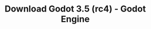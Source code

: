 ---
# Generated by /scripts/js/download_archive_generator !!! do not edit by hand !!!
title: 'Download Godot 3.5 (rc4) - Godot Engine'
type: 'download/archive'
name: '3.5'
flavor: 'rc4'
release_date: '2022-06-17T03:00:00-00:00'
release_notes: '/article/release-candidate-godot-3-5-rc-4/'
links:
  android.apk:
    name: 'android.apk'
    title: 'Android'
    caption: 'Universal APK (ARM64 + ARMv7 + x86_64 + x86)'
    tags:
      - 'APK download'
      - 'ARM64/v7'
      - 'x86 (64 & 32 bit)'
    hosts:
      github_builds:
        regular: 'https://github.com/godotengine/godot-builds/releases/download/3.5-rc4/Godot_v3.5-rc4_android_editor.apk'
        mono: '#'
      github:
        regular: 'https://github.com/godotengine/godot/releases/download/3.5-rc4/Godot_v3.5-rc4_android_editor.apk'
        mono: '#'
  macos.universal:
    name: 'macos.universal'
    title: 'macOS'
    caption: 'Universal (x86_64 + Apple Silicon)'
    tags:
      - 'Intel/Apple Silicon'
      - '64 bit'
    hosts:
      github_builds:
        regular: 'https://github.com/godotengine/godot-builds/releases/download/3.5-rc4/Godot_v3.5-rc4_osx.universal.zip'
        mono: 'https://github.com/godotengine/godot-builds/releases/download/3.5-rc4/Godot_v3.5-rc4_mono_osx.universal.zip'
      github:
        regular: 'https://github.com/godotengine/godot/releases/download/3.5-rc4/Godot_v3.5-rc4_osx.universal.zip'
        mono: 'https://github.com/godotengine/godot/releases/download/3.5-rc4/Godot_v3.5-rc4_mono_osx.universal.zip'
  windows.64:
    name: 'windows.64'
    title: 'Windows'
    caption: 'Standard (x86_64)'
    tags:
      - '64 bit'
    hosts:
      github_builds:
        regular: 'https://github.com/godotengine/godot-builds/releases/download/3.5-rc4/Godot_v3.5-rc4_win64.exe.zip'
        mono: 'https://github.com/godotengine/godot-builds/releases/download/3.5-rc4/Godot_v3.5-rc4_mono_win64.zip'
      github:
        regular: 'https://github.com/godotengine/godot/releases/download/3.5-rc4/Godot_v3.5-rc4_win64.exe.zip'
        mono: 'https://github.com/godotengine/godot/releases/download/3.5-rc4/Godot_v3.5-rc4_mono_win64.zip'
  linux_server.headless.64:
    name: 'linux_server.headless.64'
    title: 'Linux Server'
    caption: 'Headless (x86_64)'
    tags:
      - '64 bit'
      - 'Headless'
    hosts:
      github_builds:
        regular: 'https://github.com/godotengine/godot-builds/releases/download/3.5-rc4/Godot_v3.5-rc4_linux_headless.64.zip'
        mono: 'https://github.com/godotengine/godot-builds/releases/download/3.5-rc4/Godot_v3.5-rc4_mono_linux_headless_64.zip'
      github:
        regular: 'https://github.com/godotengine/godot/releases/download/3.5-rc4/Godot_v3.5-rc4_linux_headless.64.zip'
        mono: 'https://github.com/godotengine/godot/releases/download/3.5-rc4/Godot_v3.5-rc4_mono_linux_headless_64.zip'
  web:
    name: 'web'
    title: 'Web editor'
    caption: ''
    tags:
      - 'Self-hosted'
      - 'Cross-platform'
    hosts:
      github_builds:
        regular: 'https://github.com/godotengine/godot-builds/releases/download/3.5-rc4/Godot_v3.5-rc4_web_editor.zip'
        mono: '#'
      github:
        regular: 'https://github.com/godotengine/godot/releases/download/3.5-rc4/Godot_v3.5-rc4_web_editor.zip'
        mono: '#'
  linux.64:
    name: 'linux.64'
    title: 'Linux'
    caption: 'Standard (x86_64)'
    tags:
      - '64 bit'
    hosts:
      github_builds:
        regular: 'https://github.com/godotengine/godot-builds/releases/download/3.5-rc4/Godot_v3.5-rc4_x11.64.zip'
        mono: 'https://github.com/godotengine/godot-builds/releases/download/3.5-rc4/Godot_v3.5-rc4_mono_x11_64.zip'
      github:
        regular: 'https://github.com/godotengine/godot/releases/download/3.5-rc4/Godot_v3.5-rc4_x11.64.zip'
        mono: 'https://github.com/godotengine/godot/releases/download/3.5-rc4/Godot_v3.5-rc4_mono_x11_64.zip'
  linux.32:
    name: 'linux.32'
    title: 'Linux'
    caption: 'Standard (x86)'
    tags:
      - '32 bit'
    hosts:
      github_builds:
        regular: 'https://github.com/godotengine/godot-builds/releases/download/3.5-rc4/Godot_v3.5-rc4_x11.32.zip'
        mono: 'https://github.com/godotengine/godot-builds/releases/download/3.5-rc4/Godot_v3.5-rc4_mono_x11_32.zip'
      github:
        regular: 'https://github.com/godotengine/godot/releases/download/3.5-rc4/Godot_v3.5-rc4_x11.32.zip'
        mono: 'https://github.com/godotengine/godot/releases/download/3.5-rc4/Godot_v3.5-rc4_mono_x11_32.zip'
  windows.32:
    name: 'windows.32'
    title: 'Windows'
    caption: 'Standard (x86)'
    tags:
      - '32 bit'
    hosts:
      github_builds:
        regular: 'https://github.com/godotengine/godot-builds/releases/download/3.5-rc4/Godot_v3.5-rc4_win32.exe.zip'
        mono: 'https://github.com/godotengine/godot-builds/releases/download/3.5-rc4/Godot_v3.5-rc4_mono_win32.zip'
      github:
        regular: 'https://github.com/godotengine/godot/releases/download/3.5-rc4/Godot_v3.5-rc4_win32.exe.zip'
        mono: 'https://github.com/godotengine/godot/releases/download/3.5-rc4/Godot_v3.5-rc4_mono_win32.zip'
  linux_server.64:
    name: 'linux_server.64'
    title: 'Linux Server'
    caption: 'Standard (x86_64)'
    tags:
      - '64 bit'
    hosts:
      github_builds:
        regular: 'https://github.com/godotengine/godot-builds/releases/download/3.5-rc4/Godot_v3.5-rc4_linux_server.64.zip'
        mono: 'https://github.com/godotengine/godot-builds/releases/download/3.5-rc4/Godot_v3.5-rc4_mono_linux_server_64.zip'
      github:
        regular: 'https://github.com/godotengine/godot/releases/download/3.5-rc4/Godot_v3.5-rc4_linux_server.64.zip'
        mono: 'https://github.com/godotengine/godot/releases/download/3.5-rc4/Godot_v3.5-rc4_mono_linux_server_64.zip'
  aar_library:
    name: 'aar_library'
    title: 'AAR library'
    caption: ''
    tags:
      - 'Android plugins'
      - 'Java'
      - 'Kotlin'
    hosts:
      github_builds:
        regular: 'https://github.com/godotengine/godot-builds/releases/download/3.5-rc4/godot-lib.3.5.rc4.release.aar'
        mono: 'https://github.com/godotengine/godot-builds/releases/download/3.5-rc4/godot-lib.3.5.rc4.mono.release.aar'
      github:
        regular: 'https://github.com/godotengine/godot/releases/download/3.5-rc4/godot-lib.3.5.rc4.release.aar'
        mono: 'https://github.com/godotengine/godot/releases/download/3.5-rc4/godot-lib.3.5.rc4.mono.release.aar'
  templates:
    name: 'templates'
    title: 'Export templates'
    caption: ''
    tags:
      - 'Used to export your games to all supported platforms'
    hosts:
      github_builds:
        regular: 'https://github.com/godotengine/godot-builds/releases/download/3.5-rc4/Godot_v3.5-rc4_export_templates.tpz'
        mono: 'https://github.com/godotengine/godot-builds/releases/download/3.5-rc4/Godot_v3.5-rc4_mono_export_templates.tpz'
      github:
        regular: 'https://github.com/godotengine/godot/releases/download/3.5-rc4/Godot_v3.5-rc4_export_templates.tpz'
        mono: 'https://github.com/godotengine/godot/releases/download/3.5-rc4/Godot_v3.5-rc4_mono_export_templates.tpz'
primaryPlatforms:
  - 'android.apk'
  - 'macos.universal'
  - 'windows.64'
  - 'linux_server.headless.64'
  - 'web'
  - 'templates'
---
